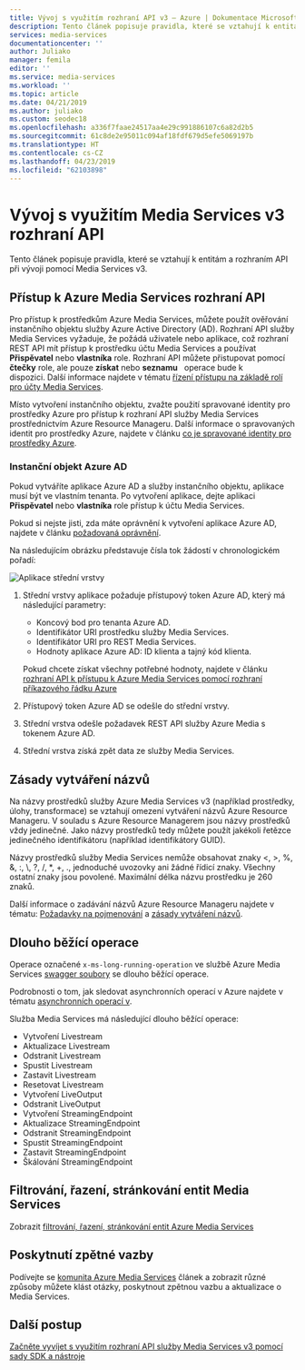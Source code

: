 ```yaml
---
title: Vývoj s využitím rozhraní API v3 – Azure | Dokumentace Microsoftu
description: Tento článek popisuje pravidla, které se vztahují k entitám a rozhraním API při vývoji pomocí Media Services v3.
services: media-services
documentationcenter: ''
author: Juliako
manager: femila
editor: ''
ms.service: media-services
ms.workload: ''
ms.topic: article
ms.date: 04/21/2019
ms.author: juliako
ms.custom: seodec18
ms.openlocfilehash: a336f7faae24517aa4e29c991886107c6a82d2b5
ms.sourcegitcommit: 61c8de2e95011c094af18fdf679d5efe5069197b
ms.translationtype: HT
ms.contentlocale: cs-CZ
ms.lasthandoff: 04/23/2019
ms.locfileid: "62103898"
---
```

# <a name="developing-with-media-services-v3-apis"></a>Vývoj s využitím Media Services v3 rozhraní API

Tento článek popisuje pravidla, které se vztahují k entitám a rozhraním API při vývoji pomocí Media Services v3.

## <a name="accessing-the-azure-media-services-api"></a>Přístup k Azure Media Services rozhraní API

Pro přístup k prostředkům Azure Media Services, můžete použít ověřování instančního objektu služby Azure Active Directory (AD).
Rozhraní API služby Media Services vyžaduje, že požádá uživatele nebo aplikace, což rozhraní REST API mít přístup k prostředku účtu Media Services a používat **Přispěvatel** nebo **vlastníka** role. Rozhraní API můžete přistupovat pomocí **čtečky** role, ale pouze **získat** nebo **seznamu**   operace bude k dispozici. Další informace najdete v tématu [řízení přístupu na základě rolí pro účty Media Services](rbac-overview.md).

Místo vytvoření instančního objektu, zvažte použití spravované identity pro prostředky Azure pro přístup k rozhraní API služby Media Services prostřednictvím Azure Resource Manageru. Další informace o spravovaných identit pro prostředky Azure, najdete v článku [co je spravované identity pro prostředky Azure](../../active-directory/managed-identities-azure-resources/overview.md).

### <a name="azure-ad-service-principal"></a>Instanční objekt Azure AD 

Pokud vytváříte aplikace Azure AD a služby instančního objektu, aplikace musí být ve vlastním tenanta. Po vytvoření aplikace, dejte aplikaci **Přispěvatel** nebo **vlastníka** role přístup k účtu Media Services. 

Pokud si nejste jisti, zda máte oprávnění k vytvoření aplikace Azure AD, najdete v článku [požadovaná oprávnění](../../active-directory/develop/howto-create-service-principal-portal.md#required-permissions).

Na následujícím obrázku představuje čísla tok žádostí v chronologickém pořadí:

![Aplikace střední vrstvy](./media/use-aad-auth-to-access-ams-api/media-services-principal-service-aad-app1.png)

1. Střední vrstvy aplikace požaduje přístupový token Azure AD, který má následující parametry:  

   * Koncový bod pro tenanta Azure AD.
   * Identifikátor URI prostředku služby Media Services.
   * Identifikátor URI pro REST Media Services.
   * Hodnoty aplikace Azure AD: ID klienta a tajný kód klienta.
   
   Pokud chcete získat všechny potřebné hodnoty, najdete v článku [rozhraní API k přístupu k Azure Media Services pomocí rozhraní příkazového řádku Azure](access-api-cli-how-to.md)

2. Přístupový token Azure AD se odešle do střední vrstvy.
4. Střední vrstva odešle požadavek REST API služby Azure Media s tokenem Azure AD.
5. Střední vrstva získá zpět data ze služby Media Services.

## <a name="naming-conventions"></a>Zásady vytváření názvů

Na názvy prostředků služby Azure Media Services v3 (například prostředky, úlohy, transformace) se vztahují omezení vytváření názvů Azure Resource Manageru. V souladu s Azure Resource Managerem jsou názvy prostředků vždy jedinečné. Jako názvy prostředků tedy můžete použít jakékoli řetězce jedinečného identifikátoru (například identifikátory GUID). 

Názvy prostředků služby Media Services nemůže obsahovat znaky <, >, %, &, :, &#92;, ?, /, *, +, ., jednoduché uvozovky ani žádné řídicí znaky. Všechny ostatní znaky jsou povolené. Maximální délka názvu prostředku je 260 znaků. 

Další informace o zadávání názvů Azure Resource Manageru najdete v tématu: [Požadavky na pojmenování](https://github.com/Azure/azure-resource-manager-rpc/blob/master/v1.0/resource-api-reference.md#arguments-for-crud-on-resource) a [zásady vytváření názvů](https://docs.microsoft.com/azure/architecture/best-practices/naming-conventions).

## <a name="long-running-operations"></a>Dlouho běžící operace

Operace označené `x-ms-long-running-operation` ve službě Azure Media Services [swagger soubory](https://github.com/Azure/azure-rest-api-specs/blob/master/specification/mediaservices/resource-manager/Microsoft.Media/stable/2018-07-01/streamingservice.json) se dlouho běžící operace. 

Podrobnosti o tom, jak sledovat asynchronních operací v Azure najdete v tématu [asynchronních operací v](https://docs.microsoft.com/azure/azure-resource-manager/resource-manager-async-operations#monitor-status-of-operation).

Služba Media Services má následující dlouho běžící operace:

* Vytvoření Livestream
* Aktualizace Livestream
* Odstranit Livestream
* Spustit Livestream
* Zastavit Livestream
* Resetovat Livestream
* Vytvoření LiveOutput
* Odstranit LiveOutput
* Vytvoření StreamingEndpoint
* Aktualizace StreamingEndpoint
* Odstranit StreamingEndpoint
* Spustit StreamingEndpoint
* Zastavit StreamingEndpoint
* Škálování StreamingEndpoint

## <a name="filtering-ordering-paging-of-media-services-entities"></a>Filtrování, řazení, stránkování entit Media Services

Zobrazit [filtrování, řazení, stránkování entit Azure Media Services](entities-overview.md)

## <a name="provide-feedback"></a>Poskytnutí zpětné vazby

Podívejte se [komunita Azure Media Services](media-services-community.md) článek a zobrazit různé způsoby můžete klást otázky, poskytnout zpětnou vazbu a aktualizace o Media Services.

## <a name="next-steps"></a>Další postup

[Začněte vyvíjet s využitím rozhraní API služby Media Services v3 pomocí sady SDK a nástroje](developers-guide.md)
